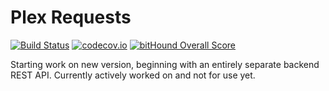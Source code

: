 # Plex Requests

[![Build Status](https://travis-ci.org/lokenx/plex-requests.svg?branch=master)](https://travis-ci.org/lokenx/plex-requests) [![codecov.io](https://codecov.io/github/lokenx/plex-requests/coverage.svg?branch=master)](https://codecov.io/github/lokenx/plex-requests?branch=master) [![bitHound Overall Score](https://www.bithound.io/github/lokenx/plex-requests/badges/score.svg)](https://www.bithound.io/github/lokenx/plex-requests)

Starting work on new version, beginning with an entirely separate backend REST API. Currently actively worked on and not for use yet.
